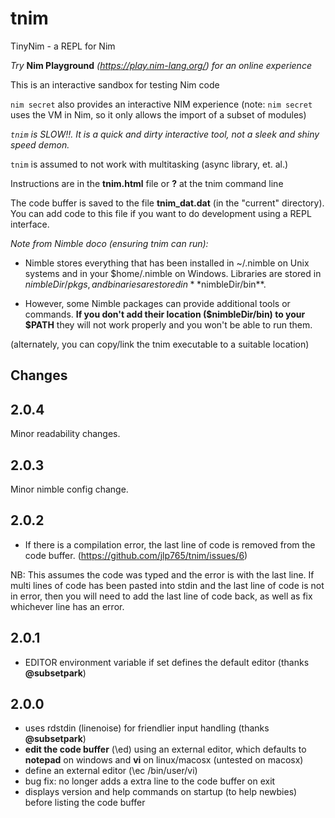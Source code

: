 # tnim
TinyNim - a REPL for Nim 

*Try* **Nim Playground** *(https://play.nim-lang.org/) for an online experience*

This is an interactive sandbox for testing Nim code

`nim secret` also provides an interactive NIM experience (note: `nim secret` uses the VM in Nim, so it only allows the import of a subset of modules)

*`tnim` is SLOW!!.  It is a quick and dirty interactive tool, not a sleek and shiny speed demon.*

`tnim` is assumed to not work with multitasking (async library, et. al.)

Instructions are in the **tnim.html** file or **\?** at the tnim command line

The code buffer is saved to the file **tnim_dat.dat** (in the "current" directory).  You can add code to this file if you want to do development using a REPL interface.

*Note from Nimble doco (ensuring tnim can run):* 

* Nimble stores everything that has been installed in ~/.nimble on Unix systems and in your $home/.nimble on Windows. Libraries are stored in $nimbleDir/pkgs, and binaries are stored in **$nimbleDir/bin**. 

* However, some Nimble packages can provide additional tools or commands. **If you don't add their location ($nimbleDir/bin) to your $PATH** they will not work properly and you won't be able to run them.

(alternately, you can copy/link the tnim executable to a suitable location)

## Changes
2.0.4
-----

Minor readability changes.

2.0.3
-----

Minor nimble config change.

2.0.2
-----

* If there is a compilation error, the last line of code is removed from the code buffer.  (https://github.com/jlp765/tnim/issues/6)

NB: This assumes the code was typed and the error is with the last line.  If multi lines of code has been pasted into stdin and the last line of code is not in error, 
then you will need to add the last line of code back, as well as fix whichever line has an error.

2.0.1
-----

* EDITOR environment variable if set defines the default editor (thanks **@subsetpark**)

2.0.0
-----

* uses rdstdin (linenoise) for friendlier input handling (thanks **@subsetpark**)
* **edit the code buffer** (\ed) using an external editor, which defaults to **notepad** on windows and **vi** on linux/macosx (untested on macosx)
* define an external editor (\ec /bin/user/vi)
* bug fix: no longer adds a extra line to the code buffer on exit
* displays version and help commands on startup (to help newbies) before listing the code buffer
